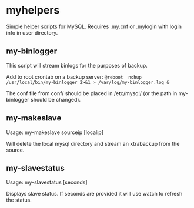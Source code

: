 # myhelpers

Simple helper scripts for MySQL. Requires .my.cnf or .mylogin with login info in user directory.

## my-binlogger

This script will stream binlogs for the purposes of backup.

Add to root crontab on a backup server: 
```@reboot	nohup /usr/local/bin/my-binlogger 2>&1 > /var/log/my-binlogger.log &```

The conf file from conf/ should be placed in /etc/mysql/ (or the path in my-binlogger should be changed).

## my-makeslave

Usage: my-makeslave sourceip [localip]

Will delete the local mysql directory and stream an xtrabackup from the source.

## my-slavestatus

Usage: my-slavestatus [seconds]

Displays slave status. If seconds are provided it will use watch to refresh the status.
